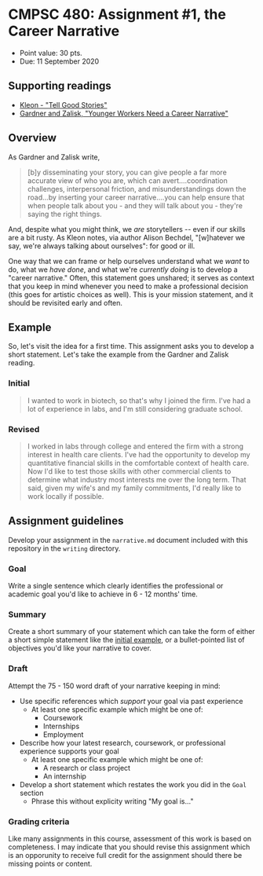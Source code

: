 # CMPSC 480: Assignment #1, the Career Narrative

* Point value: 30 pts.
* Due: 11 September 2020

## Supporting readings

* [Kleon - "Tell Good Stories"](https://github.com/allegheny-college-cmpsc-480-fall-2020/course-materials/blob/main/Readings/Austin%20Kleon%20-%20Show%20Your%20Work%20-%20Chapter%205%20-%20Tell%20Good%20Stories.pdf)
* [Gardner and Zalisk, "Younger Workers Need a Career Narrative"](https://github.com/allegheny-college-cmpsc-480-fall-2020/course-materials/blob/main/Readings/HBR%20-%20Younger%20Workers%20Need%20a%20Career%20Narrative.pdf)

## Overview

As Gardner and Zalisk write,

> [b]y disseminating your story, you can give people a far more accurate view of who you are, which can avert....coordination challenges, interpersonal friction, and misunderstandings down the road...by inserting your career narrative....you can help ensure that when people talk about you - and they will talk about you - they're saying the right things.

And, despite what you might think, we _are_ storytellers -- even if our skills are a bit rusty. As Kleon notes, via author Alison Bechdel, "[w]hatever we say, we're always talking about ourselves": for good or ill.

One way that we can frame or help ourselves understand what we _want_ to do, what we _have done_, and what we're _currently doing_ is to develop a "career narrative." Often, this statement goes unshared; it serves as context that you keep in mind whenever you need to make a professional decision (this goes for artistic choices as well). This is your mission statement, and it should be revisited early and often. 

## Example

So, let's visit the idea for a first time. This assignment asks you to develop a short statement. Let's take the example from the Gardner and Zalisk reading.

### Initial

> I wanted to work in biotech, so that's why I joined the firm. I've had a lot of experience in labs, and I'm still considering graduate school.

### Revised

> I worked in labs through college and entered the firm with a strong interest in health care clients. I've had the opportunity to develop my quantitative financial skills in the comfortable context of health care. Now I'd like to test those skills with other commercial clients to determine what industry most interests me over the long term. That said, given my wife's and my family commitments, I'd really like to work locally if possible.

## Assignment guidelines

Develop your assignment in the `narrative.md` document included with this repository in the `writing` directory.

### Goal

Write a single sentence which clearly identifies the professional or academic goal you'd like to achieve in 6 - 12 months' time.

### Summary 

Create a short summary of your statement which can take the form of either a short simple statement like the [initial example](#Initial), or a bullet-pointed list of objectives you'd like your narrative to cover.

### Draft

Attempt the 75 - 150 word draft of your narrative keeping in mind:

* Use specific references which _support_ your goal via past experience
  * At least one specific example which might be one of:
    * Coursework
    * Internships
    * Employment
* Describe how your latest research, coursework, or professional experience supports your goal
  * At least one specific example which might be one of:
    * A research or class project
    * An internship
* Develop a short statement which restates the work you did in the `Goal` section
  * Phrase this without explicity writing "My goal is..."

### Grading criteria

Like many assignments in this course, assessment of this work is based on completeness. I may indicate that you should revise this assignment which is an opporunity to receive full credit for the assignment should there be missing points or content.
